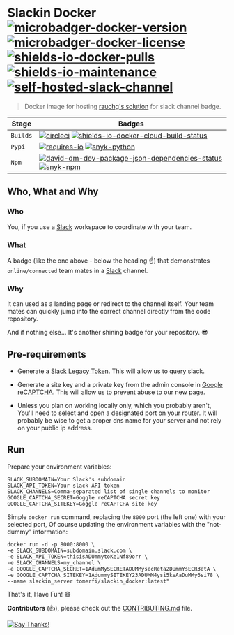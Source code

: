 <!--lint disable maximum-heading-length-->
# Slackin Docker</br>[![microbadger-docker-version]][7] [![microbadger-docker-license]][8] [![shields-io-docker-pulls]][9]</br>[![shields-io-maintenance]][0] [![self-hosted-slack-channel]][1]

> Docker image for hosting [rauchg's solution](https://github.com/rauchg/slackin) for slack channel
> badge.

| Stage     | Badges                                                                 |
| --------- | ---------------------------------------------------------------------- |
| `Builds`  | [![circleci]][2] [![shields-io-docker-cloud-build-status]][10]         |
| `Pypi`    | [![requires-io]][3] [![snyk-python]][5]                                |
| `Npm`     | [![david-dm-dev-package-json-dependencies-status]][4] [![snyk-npm]][6] |

## Who, What and Why
### Who
You, if you use a [Slack](https://slack.com) workspace to coordinate with your team.

### What
A badge (like the one above - below the heading :point_up:) that demonstrates `online/connected`
team mates in a [Slack](https://slack.com) channel.

### Why
It can used as a landing page or redirect to the channel itself. Your team mates can quickly jump
into the correct channel directly from the code repository.

And if nothing else... It's another shining badge for your repository. :sunglasses:

## Pre-requirements
-   Generate a [Slack Legacy Token](https://api.slack.com/custom-integrations/legacy-tokens).
    This will allow us to query slack.

-   Generate a site key and a private key from the admin console in [Google reCAPTCHA](https://www.google.com/recaptcha/intro/v3.html).
    This will allow us to prevent abuse to our new page.

-   Unless you plan on working locally only, which you probably aren't,
    You'll need to select and open a designated port on your router.
    It will probably be wise to get a proper dns name for your server
    and not rely on your public ip address.

## Run

Prepare your environment variables:
```text
SLACK_SUBDOMAIN=Your Slack's subdomain
SLACK_API_TOKEN=Your slack API token
SLACK_CHANNELS=Comma-separated list of single channels to monitor
GOOGLE_CAPTCHA_SECRET=Goggle reCAPTCHA secret key
GOOGLE_CAPTCHA_SITEKEY=Goggle reCAPTCHA site key
```

Simple `docker run` command, replacing the `8000` port (the left one) with your selected port,
Of course updating the environment variables with the "not-dummy" information:

```shell
docker run -d -p 8000:8000 \
-e SLACK_SUBDOMAIN=subdomain.slack.com \
-e SLACK_API_TOKEN=thisisADUmmytoKe1Nf89orr \
-e SLACK_CHANNELS=my_channel \
-e GOOGLE_CAPTCHA_SECRET=1AdumMySECRETADUMMysecReta2DUmmYsECR3etA \
-e GOOGLE_CAPTCHA_SITEKEY=1AdummySITEKEY23ADUMM4ysi5keAaDuMMy6si78 \
--name slackin_server tomerfi/slackin_docker:latest"
```

That's it, Have Fun! :smile:

**Contributors** (:thumbsup:), please check out the [CONTRIBUTING.md](CONTRIBUTING.md) file.

[![Say Thanks!](https://img.shields.io/badge/Say%20Thanks-!-1EAEDB.svg)](https://saythanks.io/to/TomerFi)

<!-- Real Links -->
[0]: https://github.com/TomerFi/slackin_docker
[1]: https://tomfi.slack.com/messages/CKBC77Q5B
[2]: https://circleci.com/gh/TomerFi/slackin_docker
[3]: https://requires.io/github/TomerFi/slackin_docker/requirements
[4]: https://david-dm.org/TomerFi/slackin_docker
[5]: https://snyk.io/test/github/TomerFi/slackin_docker?targetFile=requirements.txt
[6]: https://snyk.io/test/github/TomerFi/slackin_docker?targetFile=package.json
[7]: https://microbadger.com/images/tomerfi/slackin_docker
[8]: https://github.com/TomerFi/slackin_docker/blob/dev/LICENSE
[9]: https://hub.docker.com/r/tomerfi/slackin_docker
[10]: https://hub.docker.com/r/tomerfi/switcher_webapi/builds

<!-- Badges Links -->
[circleci]: https://circleci.com/gh/TomerFi/slackin_docker.svg?style=shield
[david-dm-dev-package-json-dependencies-status]: https://david-dm.org/TomerFi/slackin_docker/status.svg
[requires-io]: https://requires.io/github/TomerFi/slackin_docker/requirements.svg
[microbadger-docker-license]: https://images.microbadger.com/badges/license/tomerfi/slackin_docker.svg
[microbadger-docker-version]: https://images.microbadger.com/badges/version/tomerfi/slackin_docker.svg
[self-hosted-slack-channel]: https://slack.tomfi.info:8443/slackin_docker.svg
[shields-io-docker-cloud-build-status]: https://img.shields.io/docker/cloud/build/tomerfi/slackin_docker.svg
[shields-io-docker-pulls]: https://img.shields.io/docker/pulls/tomerfi/slackin_docker.svg
[shields-io-maintenance]: https://img.shields.io/badge/Maintained%3F-yes-green.svg
[snyk-npm]: https://snyk.io//test/github/TomerFi/slackin_docker/badge.svg?targetFile=package.json
[snyk-python]: https://snyk.io//test/github/TomerFi/slackin_docker/badge.svg?targetFile=requirements.txt
